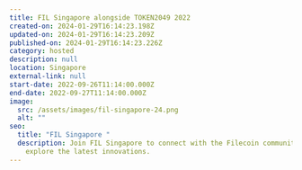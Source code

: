 ```yaml
---
title: FIL Singapore alongside TOKEN2049 2022
created-on: 2024-01-29T16:14:23.198Z
updated-on: 2024-01-29T16:14:23.209Z
published-on: 2024-01-29T16:14:23.226Z
category: hosted
description: null
location: Singapore
external-link: null
start-date: 2022-09-26T11:14:00.000Z
end-date: 2022-09-27T11:14:00.000Z
image:
  src: /assets/images/fil-singapore-24.png
  alt: ""
seo:
  title: "FIL Singapore "
  description: Join FIL Singapore to connect with the Filecoin community and
    explore the latest innovations.
---
```


